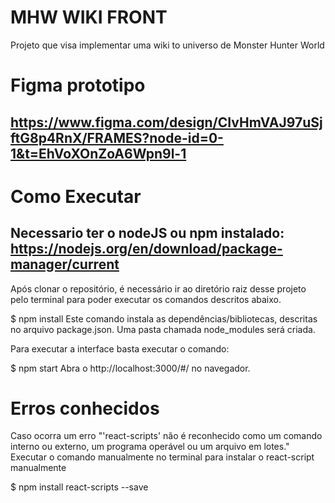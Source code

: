 # MHW WIKI FRONT

Projeto que visa implementar uma wiki to universo de Monster Hunter World


# Figma prototipo

## https://www.figma.com/design/CIvHmVAJ97uSjftG8p4RnX/FRAMES?node-id=0-1&t=EhVoXOnZoA6Wpn9l-1



# Como Executar


## Necessario ter o nodeJS ou npm instalado: https://nodejs.org/en/download/package-manager/current


Após clonar o repositório, é necessário ir ao diretório raiz desse projeto pelo terminal para poder executar os comandos descritos abaixo.

$ npm install
Este comando instala as dependências/bibliotecas, descritas no arquivo package.json. Uma pasta chamada node_modules será criada.

Para executar a interface basta executar o comando:

$ npm start
Abra o http://localhost:3000/#/ no navegador.


# Erros conhecidos

Caso ocorra um erro "'react-scripts' não é reconhecido como um comando interno ou externo, um programa operável ou um arquivo em lotes."
Executar o comando manualmente no terminal para instalar o react-script manualmente

$ npm install react-scripts --save


 
